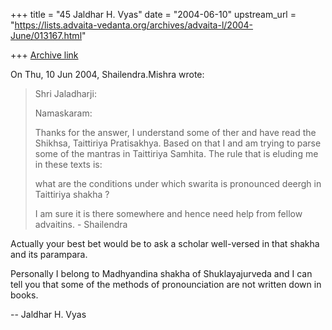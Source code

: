 +++
title = "45 Jaldhar H. Vyas"
date = "2004-06-10"
upstream_url = "https://lists.advaita-vedanta.org/archives/advaita-l/2004-June/013167.html"

+++
[Archive link](https://lists.advaita-vedanta.org/archives/advaita-l/2004-June/013167.html)

On Thu, 10 Jun 2004, Shailendra.Mishra wrote:

> Shri Jaladharji:
>
> Namaskaram:
>
> Thanks for the answer, I understand some of ther and have read the Shikhsa,
> Taittiriya Pratisakhya. Based on that I and am trying to parse some of the
> mantras in Taittiriya Samhita. The rule that is eluding me in these texts
> is:
>
> what are the conditions under which  swarita is pronounced deergh in
> Taittiriya shakha ?
>
> I am sure it is there somewhere and hence need help from fellow advaitins. -
> Shailendra
>

Actually your best bet would be to ask a scholar well-versed in that
shakha and its parampara.

Personally I belong to Madhyandina shakha of Shuklayajurveda and I can
tell you that some of the methods of pronounciation are not written down
in books.


-- 
Jaldhar H. Vyas <jaldhar at braincells.com>

